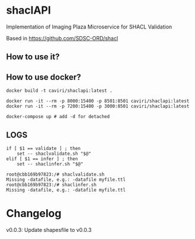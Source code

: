# shaclAPI
Implementation of Imaging Plaza Microservice for SHACL Validation

Based in https://github.com/SDSC-ORD/shacl

## How to use it?



## How to use docker?

```
docker build -t caviri/shaclapi:latest . 
```

```
docker run -it --rm -p 8000:15400 -p 8501:8501 caviri/shaclapi:latest 
docker run -it --rm -p 7200:15400 -p 3000:8501 caviri/shaclapi:latest 
```

```
docker-compose up # add -d for detached
```

## LOGS

```
if [ $1 == validate ] ; then
	set -- shaclvalidate.sh "$@"
elif [ $1 == infer ] ; then
	set -- shaclinfer.sh "$@"
```

```
root@cbb169b97823:/# shaclvalidate.sh
Missing -datafile, e.g.: -datafile myfile.ttl
root@cbb169b97823:/# shaclinfer.sh
Missing -datafile, e.g.: -datafile myfile.ttl
```

# Changelog

v0.0.3: Update shapesfile to v0.0.3